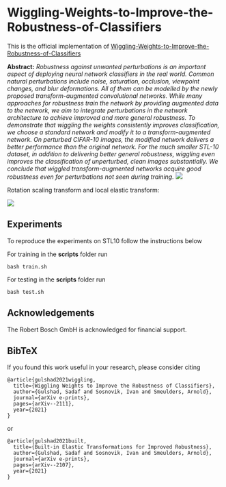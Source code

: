 # Wiggling-Weights-to-Improve-the-Robustness-of-Classifiers

This is the official implementation of
[Wiggling-Weights-to-Improve-the-Robustness-of-Classifiers](https://arxiv.org/pdf/2111.09779.pdf) 



**Abstract:** 
*Robustness against unwanted perturbations is an important aspect of deploying neural network classifiers in the real world. Common natural perturbations include noise, saturation, occlusion, viewpoint changes, and blur deformations. All of them can be modelled by the newly proposed transform-augmented convolutional networks. While many approaches for robustness train the network by providing augmented data to the network, we aim to integrate perturbations in the network architecture to achieve improved and more general robustness. To demonstrate that wiggling the weights consistently improves classification, we choose a standard network and modify it to a transform-augmented network. On perturbed CIFAR-10 images, the modified network delivers a better performance than the original network. For the much smaller STL-10 dataset, in addition to delivering better general robustness, wiggling even improves the classification of unperturbed, clean images substantially. We conclude that wiggled transform-augmented networks acquire good robustness even for perturbations not seen during training.*
<img src="https://github.com/sadafgulshad1/Wiggling-Weights-to-Improve-the-Robustness-of-Classifiers/blob/main/Architecture.png"  />

Rotation scaling transform and local elastic transform:

<img src="https://github.com/sadafgulshad1/Wiggling-Weights-to-Improve-the-Robustness-of-Classifiers/blob/main/Transforms.gif"  />

## Experiments
To reproduce the experiments on STL10 follow the instructions below

For training in the **scripts** folder run 
```
bash train.sh
```

For testing in the **scripts** folder run 
```
bash test.sh
```

## Acknowledgements
The Robert Bosch GmbH is acknowledged for financial support.

## BibTeX
If you found this work useful in your research, please consider citing
```
@article{gulshad2021wiggling,
  title={Wiggling Weights to Improve the Robustness of Classifiers},
  author={Gulshad, Sadaf and Sosnovik, Ivan and Smeulders, Arnold},
  journal={arXiv e-prints},
  pages={arXiv--2111},
  year={2021}
}
```
or 

```
@article{gulshad2021built,
  title={Built-in Elastic Transformations for Improved Robustness},
  author={Gulshad, Sadaf and Sosnovik, Ivan and Smeulders, Arnold},
  journal={arXiv e-prints},
  pages={arXiv--2107},
  year={2021}
}
```
